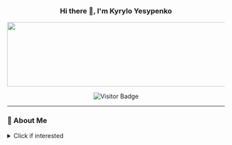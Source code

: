 
<div align="center">
  


  
### Hi there 👋, I'm Kyrylo Yesypenko 
<img src="https://d9fx076u4lynm.cloudfront.net/m6n4jt%2Fpreview%2F68562455%2Fmain_full.gif?response-content-disposition=inline%3Bfilename%3D%22main_full.gif%22%3B&response-content-type=image%2Fgif&Expires=1751243194&Signature=Z4biwLptelSOb6ISdVhJ-Onti5WenVLuM6philPLvdkIJaXSNV1oYBNgAe0DSNDbr4FaQCOEcyxnl0lH6HOR0wgZ5~QFAZ4q976ubGiZwUBr4V7WCoYY3b~UrnS5gaYUYqOtmgPAgvFcMNZyfTQCZyYP8Z0oOmMzwLLqKLLSyrjxuEUDgkcBgHQLhsaM5xPYetwEBjOznMadUE1BgSk2qxV2Q44kq2BB-JS2NVDMWeD0gYqXBkvGIiE0qsWSuimCs25JNJ-uwwRAPCivqgDH8hnKt7Eyyg9KXx3AfQXHE~U9NUZGcCWNy9xPAC1IhZK0Zlbe2oDzGJzUsu0BY9k~6g__&Key-Pair-Id=APKAJT5WQLLEOADKLHBQ" height="150" width="1000">

![Visitor Badge](https://komarev.com/ghpvc/?username=KirYes&style=flat&label=My+Profile+Visitors:&color=000000)
</div>

---
### 🚀 About Me 
 <details>
  <summary> Click if interested</summary>
<br>
  
 I'm a third-year Software Engineering student at **Politechnika Opolska** (Poland), originally from **Ukraine 🇺🇦**, passionate about building software and exploring new technologies.

<br>

- 💬 Ask me about anything you want
- 📫 How to reach me: kyrylo.yesypenko@student.po.edu.pl
- 😄 Pronouns: He/Him
- ⚡ Fun fact: I use Arch Linux btw 😄

---

### 🛠️ Languages I've Worked With
![C](https://img.shields.io/badge/C-00599C?style=flat&logo=c&logoColor=white)
![C++](https://img.shields.io/badge/C++-00599C?style=flat&logo=c%2B%2B&logoColor=white)
![C#](https://img.shields.io/badge/C%23-239120?style=flat&logo=sharp&logoColor=white)
![JavaScript](https://img.shields.io/badge/JavaScript-F7DF1E?style=flat&logo=javascript&logoColor=black)
![PHP](https://img.shields.io/badge/PHP-777BB4?style=flat&logo=php&logoColor=white)
![Rust](https://img.shields.io/badge/Rust-000000?style=flat&logo=rust&logoColor=white)
![Assembly](https://img.shields.io/badge/Assembly-6E4C13?style=flat&logo=gnu-assembler&logoColor=white)

---

### 🗃️ Databases
![MySQL](https://img.shields.io/badge/MySQL-4479A1?style=flat&logo=mysql&logoColor=white)
![Oracle](https://img.shields.io/badge/Oracle-F80000?style=flat&logo=oracle&logoColor=white)
![Microsoft SQL Server](https://img.shields.io/badge/MS_SQL_Server-CC2927?style=flat&logo=microsoft-sql-server&logoColor=white)

---

### 🧰 Tools & Editors
![Visual Studio](https://img.shields.io/badge/Visual_Studio-5C2D91?style=flat&logo=visual-studio&logoColor=white)
![VS Code](https://img.shields.io/badge/VS_Code-007ACC?style=flat&logo=visual-studio-code&logoColor=white)
![MATLAB](https://img.shields.io/badge/MATLAB-0076A8?style=flat&logo=mathworks&logoColor=white)
![Neovim](https://img.shields.io/badge/Neovim-57A143?style=flat&logo=neovim&logoColor=white)
![AutoCAD](https://img.shields.io/badge/AutoCAD-E00000?style=flat&logo=autodesk&logoColor=white)
![Blender](https://img.shields.io/badge/Blender-F5792A?style=flat&logo=blender&logoColor=white)
![CorelDRAW](https://img.shields.io/badge/CorelDRAW-46B12C?style=flat&logo=coreldraw&logoColor=white)
![Arch Linux](https://img.shields.io/badge/Arch_Linux-1793D1?style=flat&logo=arch-linux&logoColor=white)
![Cisco](https://img.shields.io/badge/Cisco-1BA0D7?style=flat&logo=cisco&logoColor=white)

---

### 🌐 Web Technologies
![HTML5](https://img.shields.io/badge/HTML5-E34F26?style=flat&logo=html5&logoColor=white)
![CSS3](https://img.shields.io/badge/CSS3-1572B6?style=flat&logo=css&logoColor=white)

---

### 🔗 Connect with Me
[![LinkedIn](https://img.shields.io/badge/LinkedIn-KyryloYesypenko-blue?style=flat&logo=linkedin)](https://linkedin.com/in/kiryes)

---

### 📊 GitHub Stats
<table border="0" cellspacing="0" cellpadding="0">
  <tr>
    <td><img src="https://github-readme-stats.vercel.app/api?username=KirYes&show_icons=true&bg_color=00000000&hide_border=true&theme=tokyonight" width="500"/></td>
    <td><img src="https://github-readme-stats.vercel.app/api/top-langs/?username=KirYes&bg_color=00000000&layout=compact&hide_border=true&theme=tokyonight" width="500"/></td>
    <td><img src="https://github-readme-streak-stats.herokuapp.com/?user=KirYes&theme=tokyonight&background=00000000&layout=compact&hide_border=true" width="500"/></td>
  </tr>
</table>





---

### 🏆 GitHub Trophies
[![trophy](https://github-profile-trophy.vercel.app/?username=KirYes&theme=tokyonight&no-frame=true&no-bg=true&row=1&column=9)](https://github.com/ryo-ma/github-profile-trophy)



---



### 📂 Featured Projects

🔹 [**FirstWebsite**](https://github.com/KirYes/FirstWebsite): My first ever website  
🔹 [**ComplexNumbersCalculatorQt**](https://github.com/KirYes/ComplexNumbersCalculatorQt): GUI calculator using Qt (C++)  
🔹 [**AnimalMatchingGameMAUI**](https://github.com/KirYes/AnimalMatchingGameMAUI): Game in C# using MAUI  
🔹 [**StudentNotesAppWPF**](https://github.com/KirYes/StudentNotesAppWPF): Notes app in C# with WPF  
🔹 [**WebsiteASP.NET-Core**](https://github.com/KirYes/WebsiteASP.NET-Core): .NET Core app with ChatGPT API, EF, and multiplayer 3D game


---

### 🔭 Currently Working On
- 🔍 Finding an internship, practice, or job to gain real-world experience
- 📖 Reading: *The Rust Programming Language*
- 🧠 Learning: Rust, mastering C/C++, and starting with JavaScript/TypeScript
- 🛠 Building: [Coming soon!]


</details>
